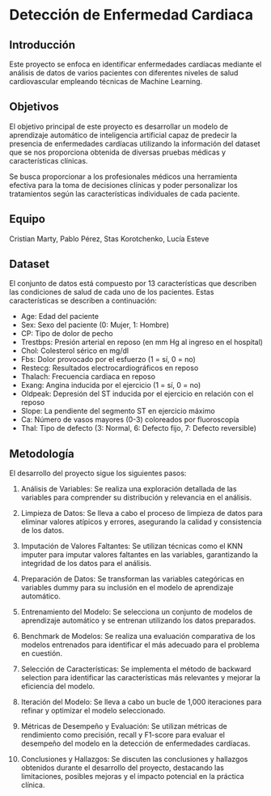 # Detección de Enfermedad Cardiaca

## Introducción

Este proyecto se enfoca en identificar enfermedades cardíacas mediante el análisis de datos de varios pacientes con diferentes niveles de salud cardiovascular empleando técnicas de Machine Learning.

## Objetivos

El objetivo principal de este proyecto es desarrollar un modelo de aprendizaje automático de inteligencia artificial capaz de predecir la presencia de enfermedades cardíacas utilizando la información del dataset que se nos proporciona obtenida de diversas pruebas médicas y características clínicas.

Se busca proporcionar a los profesionales médicos una herramienta efectiva para la toma de decisiones clínicas y poder personalizar los tratamientos según las características individuales de cada paciente.

## Equipo

Cristian Marty, Pablo Pérez, Stas Korotchenko, Lucía Esteve

## Dataset

El conjunto de datos está compuesto por 13 características que describen las condiciones de salud de cada uno de los pacientes. Estas características se describen a continuación:

- Age: Edad del paciente 
- Sex: Sexo del paciente (0: Mujer, 1: Hombre)
- CP: Tipo de dolor de pecho 
- Trestbps: Presión arterial en reposo (en mm Hg al ingreso en el hospital)
- Chol: Colesterol sérico en mg/dl
- Fbs: Dolor provocado por el esfuerzo (1 = sí, 0 = no)
- Restecg: Resultados electrocardiográficos en reposo
- Thalach: Frecuencia cardiaca en reposo
- Exang: Angina inducida por el ejercicio (1 = sí, 0 = no)
- Oldpeak: Depresión del ST inducida por el ejercicio en relación con el reposo
- Slope: La pendiente del segmento ST en ejercicio máximo
- Ca: Número de vasos mayores (0-3) coloreados por fluoroscopía
- Thal: Tipo de defecto (3: Normal, 6: Defecto fijo, 7: Defecto reversible)

## Metodología

El desarrollo del proyecto sigue los siguientes pasos:

1. Análisis de Variables: Se realiza una exploración detallada de las variables para comprender su distribución y relevancia en el análisis.

2. Limpieza de Datos: Se lleva a cabo el proceso de limpieza de datos para eliminar valores atípicos y errores, asegurando la calidad y consistencia de los datos.

3. Imputación de Valores Faltantes: Se utilizan técnicas como el KNN imputer para imputar valores faltantes en las variables, garantizando la integridad de los datos para el análisis.

4. Preparación de Datos: Se transforman las variables categóricas en variables dummy para su inclusión en el modelo de aprendizaje automático.

5. Entrenamiento del Modelo: Se selecciona un conjunto de modelos de aprendizaje automático y se entrenan utilizando los datos preparados.

6. Benchmark de Modelos: Se realiza una evaluación comparativa de los modelos entrenados para identificar el más adecuado para el problema en cuestión.

7. Selección de Características: Se implementa el método de backward selection para identificar las características más relevantes y mejorar la eficiencia del modelo.

8. Iteración del Modelo: Se lleva a cabo un bucle de 1,000 iteraciones para refinar y optimizar el modelo seleccionado.

9. Métricas de Desempeño y Evaluación: Se utilizan métricas de rendimiento como precisión, recall y F1-score para evaluar el desempeño del modelo en la detección de enfermedades cardíacas.

10. Conclusiones y Hallazgos: Se discuten las conclusiones y hallazgos obtenidos durante el desarrollo del proyecto, destacando las limitaciones, posibles mejoras y el impacto potencial en la práctica clínica.
